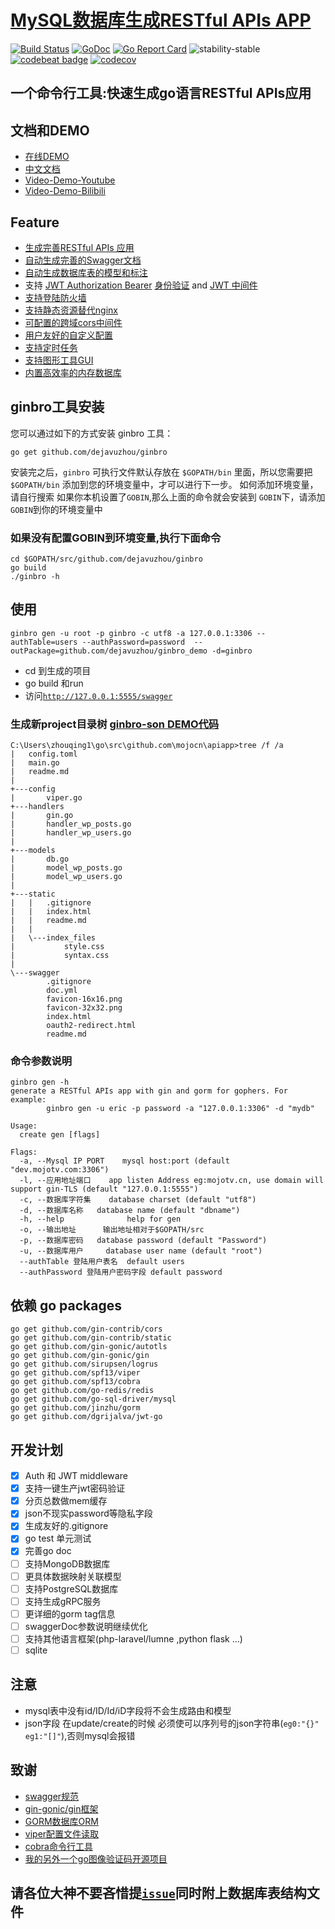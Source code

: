 # [MySQL数据库生成RESTful APIs APP](https://github.com/dejavuzhou/ginbro)
[![Build Status](https://travis-ci.org/dejavuzhou/ginbro.svg?branch=master)](https://travis-ci.org/dejavuzhou/ginbro) 
[![GoDoc](http://godoc.org/github.com/dejavuzhou/ginbro?status.svg)](http://godoc.org/github.com/dejavuzhou/ginbro) 
[![Go Report Card](https://goreportcard.com/badge/github.com/dejavuzhou/ginbro)](https://goreportcard.com/report/github.com/dejavuzhou/ginbro)
![stability-stable](https://img.shields.io/badge/stability-stable-brightgreen.svg)
[![codebeat badge](https://codebeat.co/badges/650029a5-fcea-4416-925e-277e2f178e96)](https://codebeat.co/projects/github-com-dejavuzhou-ginbro-master)
[![codecov](https://codecov.io/gh/dejavuzhou/ginbro/branch/master/graph/badge.svg)](https://codecov.io/gh/dejavuzhou/ginbro)

## 一个命令行工具:快速生成go语言RESTful APIs应用 
## 文档和DEMO
- [在线DEMO](http://ginbro.mojotv.cn/swagger/)
- [中文文档](readme_zh.md)            
- [Video-Demo-Youtube](https://www.youtube.com/watch?v=TvWQhNKfmCo&feature=youtu.be)
- [Video-Demo-Bilibili](https://www.bilibili.com/video/av36804258/)

## Feature
- [生成完善RESTful APIs 应用](/boilerplate)
- [自动生成完善的Swagger文档](_boilerplate/static/swagger)
- [自动生成数据库表的模型和标注](_boilerplate/models)
- 支持 [JWT Authorization Bearer](_boilerplate/handlers/middleware_jwt.go) [身份验证](_boilerplate/handlers/handler_auth.go) and [JWT 中间件](_boilerplate/models/jwt.go)
- [支持登陆防火墙](_boilerplate/models/model_users.go)
- [支持静态资源替代nginx](_boilerplate/static)
- [可配置的跨域cors中间件](_boilerplate/handlers/gin_helper.go)
- [用户友好的自定义配置](tpl/config.toml)
- [支持定时任务](_boilerplate/tasks)
- [支持图形工具GUI](gui)
- [内置高效率的内存数据库](https://github.com/dejavuzhou/ginbro/blob/master/boilerplate/models/db_memory.go)

## ginbro工具安装
您可以通过如下的方式安装 ginbro 工具：
```shell
go get github.com/dejavuzhou/ginbro
```
安装完之后，`ginbro` 可执行文件默认存放在 `$GOPATH/bin` 里面，所以您需要把 `$GOPATH/bin` 添加到您的环境变量中，才可以进行下一步。
如何添加环境变量，请自行搜索
如果你本机设置了`GOBIN`,那么上面的命令就会安装到 `GOBIN`下，请添加`GOBIN`到你的环境变量中

### 如果没有配置GOBIN到环境变量,执行下面命令
```shell
cd $GOPATH/src/github.com/dejavuzhou/ginbro
go build
./ginbro -h
```

## 使用
`ginbro gen -u root -p ginbro -c utf8 -a 127.0.0.1:3306 --authTable=users --authPassword=password  --outPackage=github.com/dejavuzhou/ginbro_demo -d=ginbro`
- cd 到生成的项目
- go build  和run
- 访问[`http://127.0.0.1:5555/swagger`](http://127.0.0.1:5555/swagger)

### 生成新project目录树 [ginbro-son DEMO代码](https://github.com/dejavuzhou/ginbro-son)
```shell
C:\Users\zhouqing1\go\src\github.com\mojocn\apiapp>tree /f /a
|   config.toml
|   main.go
|   readme.md
|
+---config
|       viper.go
+---handlers
|       gin.go
|       handler_wp_posts.go
|       handler_wp_users.go
|
+---models
|       db.go
|       model_wp_posts.go
|       model_wp_users.go
|
+---static
|   |   .gitignore
|   |   index.html
|   |   readme.md
|   |
|   \---index_files
|           style.css
|           syntax.css
|
\---swagger
        .gitignore
        doc.yml
        favicon-16x16.png
        favicon-32x32.png
        index.html
        oauth2-redirect.html
        readme.md

```
### 命令参数说明
```shell
ginbro gen -h
generate a RESTful APIs app with gin and gorm for gophers. For example:
        ginbro gen -u eric -p password -a "127.0.0.1:3306" -d "mydb"

Usage:
  create gen [flags]

Flags:
  -a, --Mysql IP PORT    mysql host:port (default "dev.mojotv.com:3306")
  -l, --应用地址端口    app listen Address eg:mojotv.cn, use domain will support gin-TLS (default "127.0.0.1:5555")
  -c, --数据库字符集    database charset (default "utf8")
  -d, --数据库名称   database name (default "dbname")
  -h, --help              help for gen
  -o, --输出地址      输出地址相对于$GOPATH/src
  -p, --数据库密码   database password (default "Password")
  -u, --数据库用户     database user name (default "root")
  --authTable 登陆用户表名  default users
  --authPassword 登陆用户密码字段 default password
```

## 依赖 go packages
```shell
go get github.com/gin-contrib/cors
go get github.com/gin-contrib/static
go get github.com/gin-gonic/autotls
go get github.com/gin-gonic/gin
go get github.com/sirupsen/logrus
go get github.com/spf13/viper
go get github.com/spf13/cobra
go get github.com/go-redis/redis
go get github.com/go-sql-driver/mysql
go get github.com/jinzhu/gorm
go get github.com/dgrijalva/jwt-go
```
## 开发计划
- [x] Auth 和 JWT middleware
- [x] 支持一键生产jwt密码验证
- [x] 分页总数做mem缓存
- [x] json不现实password等隐私字段
- [x] 生成友好的.gitignore
- [x] go test 单元测试
- [x] 完善go doc
- [ ] 支持MongoDB数据库
- [ ] 更具体数据映射关联模型
- [ ] 支持PostgreSQL数据库
- [ ] 支持生成gRPC服务
- [ ] 更详细的gorm tag信息
- [ ] swaggerDoc参数说明继续优化
- [ ] 支持其他语言框架(php-laravel/lumne ,python flask ...)
- [ ] sqlite

## 注意
- mysql表中没有id/ID/Id/iD字段将不会生成路由和模型
- json字段 在update/create的时候 必须使可以序列号的json字符串(`eg0:"{}" eg1:"[]"`),否则mysql会报错

## 致谢
- [swagger规范](https://swagger.io/specification/)
- [gin-gonic/gin框架](https://github.com/gin-gonic/gin)
- [GORM数据库ORM](http://gorm.io/)
- [viper配置文件读取](https://github.com/spf13/viper)
- [cobra命令行工具](https://github.com/spf13/cobra#getting-started)
- [我的另外一个go图像验证码开源项目](https://github.com/mojocn/base64Captcha)

## 请各位大神不要吝惜提[`issue`](https://github.com/dejavuzhou/ginbro/issues)同时附上数据库表结构文件